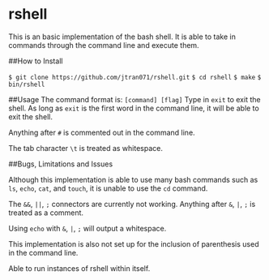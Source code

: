 # rshell

This is an basic implementation of the bash shell. It is able to take in 
commands through the command line and execute them.

##How to Install

`$ git clone https://github.com/jtran071/rshell.git`
`$ cd rshell`
`$ make`
`$ bin/rshell`

##Usage
The command format is: `[command] [flag]`
Type in `exit` to exit the shell. As long as `exit` is the first word in
the command line, it will be able to exit the shell.

Anything after `#` is commented out in the command line.

The tab character `\t` is treated as whitespace.

##Bugs, Limitations and Issues

Although this implementation is able to use many bash commands such as 
`ls`, `echo`, `cat`, and `touch`, it is unable to use the `cd` command.

The `&&`, `||`, `;` connectors are currently not working. Anything after
`&`, `|`, `;` is treated as a comment.

Using `echo` with `&`, `|`, `;` will output a whitespace. 

This implementation is also not set up for the inclusion of parenthesis
used in the command line.

Able to run instances of rshell within itself.
